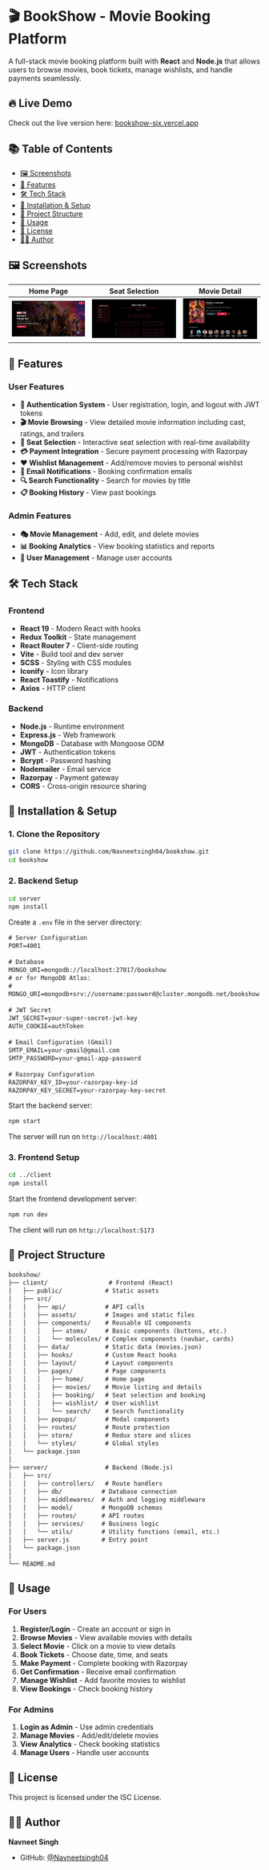# 🎬 BookShow - Movie Booking Platform

A full-stack movie booking platform built with **React** and **Node.js** that allows users to browse movies, book tickets, manage wishlists, and handle payments seamlessly.

## 🔥 Live Demo

Check out the live version here: [bookshow-six.vercel.app](https://bookshow-six.vercel.app/) 

## 📚 Table of Contents

- [🖼️ Screenshots](#️-screenshots)
- [🌟 Features](#-features)
- [🛠️ Tech Stack](#-tech-stack)
- [🚀 Installation & Setup](#-installation--setup)
- [📁 Project Structure](#-project-structure)
- [🎯 Usage](#-usage)
- [📝 License](#-license)
- [👨‍💻 Author](#-author)


## 🖼️ Screenshots

| Home Page | Seat Selection | Movie Detail|
|-----------|----------------|-----------------|
| ![home](./client/public/screenshots/home.png) | ![seat](./client/public/screenshots/seat.png) | ![Movie Detail](./client/public/screenshots/detail.png) |


## 🌟 Features

### User Features
- **🔐 Authentication System** - User registration, login, and logout with JWT tokens
- **🎬 Movie Browsing** - View detailed movie information including cast, ratings, and trailers
- **💺 Seat Selection** - Interactive seat selection with real-time availability
- **💳 Payment Integration** - Secure payment processing with Razorpay
- **❤️ Wishlist Management** - Add/remove movies to personal wishlist
- **📧 Email Notifications** - Booking confirmation emails
- **🔍 Search Functionality** - Search for movies by title
- **📋 Booking History** - View past bookings

### Admin Features
- **🎭 Movie Management** - Add, edit, and delete movies
- **📊 Booking Analytics** - View booking statistics and reports
- **👥 User Management** - Manage user accounts

## 🛠️ Tech Stack

### Frontend
- **React 19** - Modern React with hooks
- **Redux Toolkit** - State management
- **React Router 7** - Client-side routing
- **Vite** - Build tool and dev server
- **SCSS** - Styling with CSS modules
- **Iconify** - Icon library
- **React Toastify** - Notifications
- **Axios** - HTTP client

### Backend
- **Node.js** - Runtime environment
- **Express.js** - Web framework
- **MongoDB** - Database with Mongoose ODM
- **JWT** - Authentication tokens
- **Bcrypt** - Password hashing
- **Nodemailer** - Email service
- **Razorpay** - Payment gateway
- **CORS** - Cross-origin resource sharing

## 🚀 Installation & Setup

### 1. Clone the Repository
```bash
git clone https://github.com/Navneetsingh04/bookshow.git
cd bookshow
```

### 2. Backend Setup
```bash
cd server
npm install
```

Create a `.env` file in the server directory:
```env
# Server Configuration
PORT=4001

# Database
MONGO_URI=mongodb://localhost:27017/bookshow
# or for MongoDB Atlas:
# MONGO_URI=mongodb+srv://username:password@cluster.mongodb.net/bookshow

# JWT Secret
JWT_SECRET=your-super-secret-jwt-key
AUTH_COOKIE=authToken

# Email Configuration (Gmail)
SMTP_EMAIL=your-gmail@gmail.com
SMTP_PASSWORD=your-gmail-app-password

# Razorpay Configuration
RAZORPAY_KEY_ID=your-razorpay-key-id
RAZORPAY_KEY_SECRET=your-razorpay-key-secret
```

Start the backend server:
```bash
npm start
```
The server will run on `http://localhost:4001`

### 3. Frontend Setup
```bash
cd ../client
npm install
```

Start the frontend development server:
```bash
npm run dev
```
The client will run on `http://localhost:5173`


## 📁 Project Structure

```
bookshow/
├── client/                 # Frontend (React)
│   ├── public/            # Static assets
│   ├── src/
│   │   ├── api/           # API calls
│   │   ├── assets/        # Images and static files
│   │   ├── components/    # Reusable UI components
│   │   │   ├── atoms/     # Basic components (buttons, etc.)
│   │   │   └── molecules/ # Complex components (navbar, cards)
│   │   ├── data/          # Static data (movies.json)
│   │   ├── hooks/         # Custom React hooks
│   │   ├── layout/        # Layout components
│   │   ├── pages/         # Page components
│   │   │   ├── home/      # Home page
│   │   │   ├── movies/    # Movie listing and details
│   │   │   ├── booking/   # Seat selection and booking
│   │   │   ├── wishlist/  # User wishlist
│   │   │   └── search/    # Search functionality
│   │   ├── popups/        # Modal components
│   │   ├── routes/        # Route protection
│   │   ├── store/         # Redux store and slices
│   │   └── styles/        # Global styles
│   └── package.json
│
├── server/                # Backend (Node.js)
│   ├── src/
│   │   ├── controllers/   # Route handlers
│   │   ├── db/           # Database connection
│   │   ├── middlewares/  # Auth and logging middleware
│   │   ├── model/        # MongoDB schemas
│   │   ├── routes/       # API routes
│   │   ├── services/     # Business logic
│   │   └── utils/        # Utility functions (email, etc.)
│   ├── server.js         # Entry point
│   └── package.json
│
└── README.md
```

## 🎯 Usage

### For Users
1. **Register/Login** - Create an account or sign in
2. **Browse Movies** - View available movies with details
3. **Select Movie** - Click on a movie to view details
4. **Book Tickets** - Choose date, time, and seats
5. **Make Payment** - Complete booking with Razorpay
6. **Get Confirmation** - Receive email confirmation
7. **Manage Wishlist** - Add favorite movies to wishlist
8. **View Bookings** - Check booking history

### For Admins
1. **Login as Admin** - Use admin credentials
2. **Manage Movies** - Add/edit/delete movies
3. **View Analytics** - Check booking statistics
4. **Manage Users** - Handle user accounts


## 📝 License

This project is licensed under the ISC License.

## 👨‍💻 Author

**Navneet Singh**
- GitHub: [@Navneetsingh04](https://github.com/Navneetsingh04)
